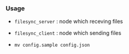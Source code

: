 ### Usage

* `filesync_server` : node which receving files 

* `filesync_client` : node which sending files

* `mv config.sample config.json`